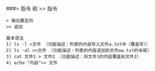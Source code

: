 ###> 指令 和 >> 指令

    > 输出重定向 
    >> 追加 
    
    基本语法
    1) ls -l >文件 （功能描述：列表的内容写入文件a.txt中（覆盖写））
    2) ls -al >>文件 （功能描述：列表的内容追加到文件aa.txt的末尾）
    3) cat 文件1 > 文件2 （功能描述：将文件1的内容覆盖到文件2）
    4) echo "内容">> 文件